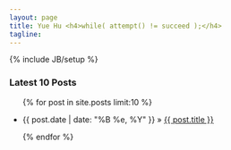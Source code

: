 ```yaml
---
layout: page
title: Yue Hu <h4>while( attempt() != succeed );</h4>
tagline: 
---
```

{% include JB/setup %}
<h3>Latest 10 Posts </h3>
<ul class="posts">

  {% for post in site.posts limit:10 %}
  <li><span class="post_date">{{ post.date | date: "%B %e, %Y" }}</span> &raquo; <a href="{{ post.url }}">{{ post.title }}</a></li>

  {% endfor %}
</ul>



